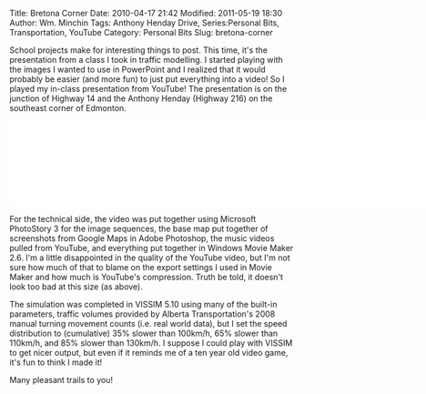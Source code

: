 Title: Bretona Corner
Date: 2010-04-17 21:42
Modified: 2011-05-19 18:30
Author: Wm. Minchin
Tags: Anthony Henday Drive, Series:Personal Bits, Transportation, YouTube
Category: Personal Bits
Slug: bretona-corner

School projects make for interesting things to post. This time, it's the
presentation from a class I took in traffic modelling. I started playing
with the images I wanted to use in PowerPoint and I realized that it
would probably be easier (and more fun) to just put everything into a
video! So I played my in-class presentation from YouTube! The
presentation is on the junction of Highway 14 and the Anthony Henday
(Highway 216) on the southeast corner of Edmonton.

<!-- 870px with the max width of 9cols in Bootstrp -->
<div class="embed-responsive embed-responsive-4by3">
    <iframe class="embed-responsive-item" src="//www.youtube.com/embed/EqWIFxEb0cE" type="text/html" width="870px" frameborder="0"></iframe>
</div>

For the technical side, the video was put together using Microsoft
PhotoStory 3 for the image sequences, the base map put together of
screenshots from Google Maps in Adobe Photoshop, the music videos pulled
from YouTube, and everything put together in Windows Movie Maker 2.6.
I'm a little disappointed in the quality of the YouTube video, but I'm
not sure how much of that to blame on the export settings I used in
Movie Maker and how much is YouTube's compression. Truth be told, it
doesn't look too bad at this size (as above).

The simulation was completed in VISSIM 5.10 using many of the built-in
parameters, traffic volumes provided by Alberta Transportation's 2008
manual turning movement counts (i.e. real world data), but I set the
speed distribution to (cumulative) 35% slower than 100km/h, 65% slower
than 110km/h, and 85% slower than 130km/h. I suppose I could play with
VISSIM to get nicer output, but even if it reminds me of a ten year old
video game, it's fun to think I made it!

Many pleasant trails to you!

